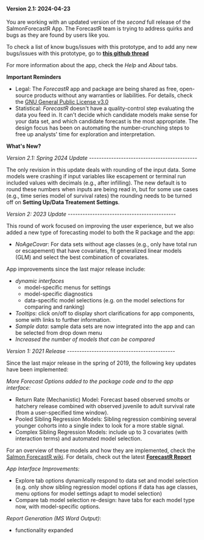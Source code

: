 #### Version 2.1: 2024-04-23

You are working with an updated version of the *second* full release of the SalmonForecastR App.
The ForecastR team is trying to address quirks and bugs
as they are found by users like you. 

To check a list of know bugs/issues with this prototype, 
and to add any new bugs/issues with this prototype,
go to **[this github thread](https://github.com/SalmonForecastR/ForecastR-Releases/issues/6)**

For more information about the app, check the *Help* and *About* tabs.


**Important Reminders**


* Legal: The *ForecastR* app and package are being shared as free, open-source products without
any warranties or liabilities. For details, check the [GNU General Public License v3.0](https://github.com/SalmonForecastR/ForecastR-Releases/blob/main/LICENSE)
* Statistical: *ForecastR* doesn't have a quality-control step evaluating the data you feed in. It
can't decide which candidate models make sense for your data set, and which candidate forecast is the 
most appropriate. The design focus has been on automating the number-crunching steps to free up 
analysts' time for exploration and interpretation.

**What's New?**

*Version 2.1: Spring 2024 Update --------------------------------------------*

The only revision in this update deals with rounding of the input data.
Some models were crashing if input variables like escapement or terminal run
included values with decimals (e.g., after infilling). The new default is to round
these numbers when inputs are being read in, but for some use cases (e.g.,  time
series model of survival rates) the rounding needs to be turned off on 
**Setting Up/Data Treatement Settings**.

*Version 2: 2023 Update --------------------------------------------*

This round of work focused on improving the user experience, but we
also added a new type of forecasting model to both the R package and the app:

* *NoAgeCovar*: For data sets without age classes (e.g., only have total run or escapement) that have covariates,
fit generalized linear models (GLM) and select the best combination of covariates.

App improvements since the last major release include:

* *dynamic interfaces*
   - model-specific menus for settings
   - model-specific diagnostics
   - data-specific model selections (e.g. on the model selections for comparing and ranking)
* *Tooltips*: click on/off to display short clarifications for app components, some with links to further information.
* *Sample data*: sample data sets are now integrated into the app and can be selected from drop down menu
* *Increased the number of models that can be compared*





*Version 1: 2021 Release --------------------------------------------*

Since the last major release in the spring of 2019,
the following key updates have been implemented:

*More Forecast Options added to the package code
and to the app interface:*

* Return Rate (Mechanistic) Model: Forecast based observed smolts or hatchery release combined with observed juvenile to adult survival rate (from a user-specified time window).
* Pooled Sibling Regression Models: Sibling regression combining several younger cohorts into a single index to look for a more stable signal.
* Complex Sibling Regression Models: include up to 3 covariates (with interaction terms) and automated model selection.

For an overview of these models and how they are implemented, check the [Salmon ForecastR wiki](https://github.com/SalmonForecastR/ForecastR-Releases/wiki). For details, check out the latest **[ForecastR Report](https://www.google.com/url?sa=t&rct=j&q=&esrc=s&source=web&cd=&ved=2ahUKEwiMi47T1rrvAhVVJjQIHQ-nCNYQFjAGegQIChAD&url=https%3A%2F%2Fwww.psc.org%2Fdownload%2F585%2Fvery-high-priority-chinook%2F11704%2Fs18-vhp15a-forecastr-tools-to-automate-forecasting-procedures-for-salmonid-terminal-run-and-escapement.pdf&usg=AOvVaw2ZHMiJb0dBhjytGgM8lgvZ)**


*App Interface Improvements:*

* Explore tab options dynamically respond to data set and model selection (e.g. only show sibling regression model options
if data has age classes, menu options for model settings adapt to model selection)
*  Compare tab model selection re-design: have tabs for each model type now, with model-specific options.

*Report Generation (MS Word Output)*:

* functionality expanded



